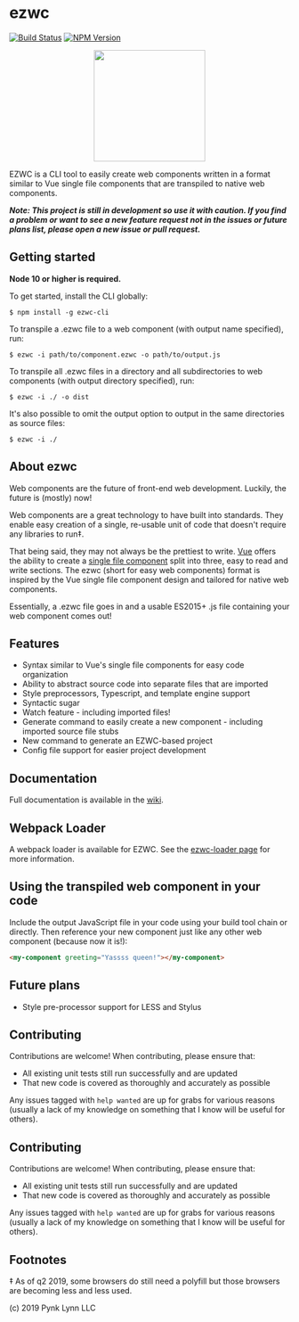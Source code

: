 # ezwc

[![Build Status](https://travis-ci.org/pynklynn/ezwc.svg?branch=master)](https://travis-ci.org/pynklynn/ezwc)
[![NPM Version](https://img.shields.io/npm/v/ezwc-cli.svg)](https://img.shields.io/npm/v/ezwc-cli.svg)

<p align="center">
  <img src="http://willsteinmetz.net/public/ezwc.svg" width="200">
</p>

EZWC is a CLI tool to easily create web components written in a format similar to Vue single file components that are transpiled to native web components.

**_Note: This project is still in development so use it with caution. If you find a problem or want to see a new feature request not in the issues or future plans list, please open a new issue or pull request._**

## Getting started

**Node 10 or higher is required.**

To get started, install the CLI globally:

```shell
$ npm install -g ezwc-cli
```

To transpile a .ezwc file to a web component (with output name specified), run:

```shell
$ ezwc -i path/to/component.ezwc -o path/to/output.js
```

To transpile all .ezwc files in a directory and all subdirectories to web components (with output directory specified), run:

```shell
$ ezwc -i ./ -o dist
```

It's also possible to omit the output option to output in the same directories as source files:

```shell
$ ezwc -i ./
```

## About ezwc

Web components are the future of front-end web development. Luckily, the future is (mostly) now!

Web components are a great technology to have built into standards. They enable easy creation of a single, re-usable unit of code that doesn't require any libraries to run‡.

That being said, they may not always be the prettiest to write. [Vue](https://vuejs.org/) offers the ability to create a [single file component](https://vuejs.org/v2/guide/single-file-components.html) split into three, easy to read and write sections. The ezwc (short for easy web components) format is inspired by the Vue single file component design and tailored for native web components.

Essentially, a .ezwc file goes in and a usable ES2015+ .js file containing your web component comes out!

## Features

* Syntax similar to Vue's single file components for easy code organization
* Ability to abstract source code into separate files that are imported
* Style preprocessors, Typescript, and template engine support
* Syntactic sugar
* Watch feature - including imported files!
* Generate command to easily create a new component - including imported source file stubs
* New command to generate an EZWC-based project
* Config file support for easier project development

## Documentation

Full documentation is available in the [wiki](https://github.com/pynklynn/ezwc/wiki).

## Webpack Loader

A webpack loader is available for EZWC. See the [ezwc-loader page](https://github.com/pynklynn/ezwc-loader) for more information.

## Using the transpiled web component in your code

Include the output JavaScript file in your code using your build tool chain or directly. Then reference your new component just like any other web component (because now it is!):

```html
<my-component greeting="Yassss queen!"></my-component>
```

## Future plans

- Style pre-processor support for LESS and Stylus

## Contributing

Contributions are welcome! When contributing, please ensure that:

- All existing unit tests still run successfully and are updated
- That new code is covered as thoroughly and accurately as possible

Any issues tagged with `help wanted` are up for grabs for various reasons (usually a lack of my knowledge on something that I know will be useful for others).

## Contributing

Contributions are welcome! When contributing, please ensure that:

- All existing unit tests still run successfully and are updated
- That new code is covered as thoroughly and accurately as possible

Any issues tagged with `help wanted` are up for grabs for various reasons (usually a lack of my knowledge on something that I know will be useful for others).

## Footnotes

‡ As of q2 2019, some browsers do still need a polyfill but those browsers are becoming less and less used.

(c) 2019 Pynk Lynn LLC
